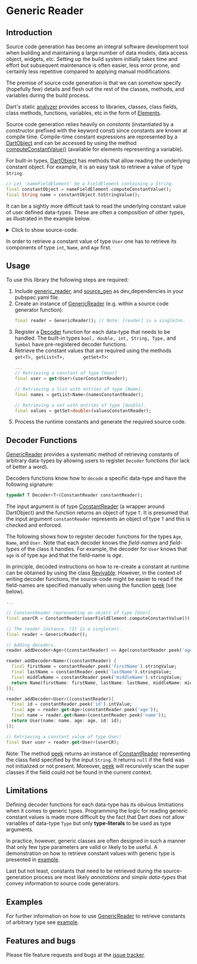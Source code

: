
# Generic Reader



## Introduction

Source code generation has become an integral software development tool when building and maintaining a large number of data models, data access object, widgets, etc.
Setting up the build system initially takes time and effort but
subsequent maintenance is often easier, less error prone, and certainly less repetitive compared to applying manual modifications.

The premise of source code generation is that we can somehow specify (hopefully few) details and flesh out the rest of the classes, methods, and variables during the build process.

Dart's static [analyzer] provides access to libraries, classes, class fields, class methods, functions, variables, etc in the form of [Elements].

Source code generation relies heavily on *constants* (instantiated by a constructor prefixed with the keyword const) since constants are known at compile time. Compile-time constant expressions are represented by a [DartObject] and can be accessed by using the method [computeConstantValue()] (available for elements representing a variable).

For built-in types, [DartObject] has methods that allow reading the underlying constant object.
For example, it is an easy task to retrieve a value of type `String`:
```Dart
// Let 'nameFieldElement' be a FieldElement containing a String.
final constantObject = nameFieldElement.computeConstantValue();
final String name = constantObject.toStringValue();
```
It can be a sightly more difficult task to read the underlying constant value of user defined data-types. These are often a composition of other types, as illustrated in the example below.
<details>
  <summary>Click to show source-code.</summary>

  ```Dart
class Age{
  const Age(this.age);
  final int age;
  bool get isAdult => age > 21;
}

class Name{
  const Name({this.firstName, this.lastName, this.middleName});
  final String firstName;
  final String lastName;
  final String middleName;
}

class User{
  const User({this.name, this.id, this.age});
  final Name name;
  final Age age;
  final int id;
}
```

</details>


In order to retrieve a constant value of type `User` one has to retrieve its components of type  `int`, `Name`, and `Age` first.


## Usage

To use this library the following steps are required:
1. Include [generic_reader], and [source_gen] as dev_dependencies in your pubspec.yaml file.
2. Create an instance of [GenericReader] (e.g. within a source code generator function):
   ```Dart
   final reader = GenericReader(); // Note: [reader] is a singleton.
   ```
3. Register a [Decoder] function for each data-type that needs to be handled.
   The built-in types `bool, double, int, String, Type,` and `Symbol` have pre-registered
   decoder functions.
4. Retrieve the constant values that are required using the methods `get<T>, getList<T>,       getSet<T>`:
   ```Dart
   ...
   // Retrieving a constant of type [User]
   final user = get<User>(userConstantReader);

   // Retrieving a list with entries of type [Name].
   final names = getList<Name>(namesConstantReader);

   // Retrieving a set with entries of type [double].
   final values = getSet<double>(valuesConstantReader);

   ```
5. Process the runtime constants and generate the required source code.

## Decoder Functions

[GenericReader] provides a systematic method of retrieving constants of arbitrary data-types by allowing users to register `Decoder` functions (for lack of better a word).

Decoders functions know how to `decode` a specific data-type and have the following signature:
```Dart
typedef T Decoder<T>(ConstantReader constantReader);
```
The input argument is of type [ConstantReader] (a wrapper around DartObject) and the function returns an object of type `T`. It is presumed that the input argument `constantReader` represents an object of type `T` and this is checked and enforced.

The following shows how to register decoder functions for the types `Age`, `Name`, and `User`. Note that each decoder knows the *field-names* and *field-types* of the class it handles.
For example, the decoder for `User` knows that `age` is of type `Age` and that the field-name is *age*.

In principle, decoded instructions on how to re-create a constant at runtime can be obtained by using
the class [Revivable]. However, in the context of writing decoder functions, the source-code might be easier to read if the field-names are specified manually when using the function [peek] (see below).
```Dart
...

// ConstantReader representing an object of type [User].
final userCR = ConstantReader(userFieldElement.computeConstantValue());

// The reader instance. (It is a singleton).
final reader = GenericReader();

// Adding decoders.
reader.addDecoder<Age>((constantReader) => Age(constantReader.peek('age').intValue));

reader.addDecoder<Name>((constantReader) {
  final firstName = constantReader.peek('firstName').stringValue;
  final lastName = constantReader.peek('lastName').stringValue;
  final middleName = constantReader.peek('middleName').stringValue;
  return Name(firstName: firstName, lastName: lastName, middleName: middleName);
});

reader.addDecoder<User>((constantReader){
  final id = constantReader.peek('id').intValue;
  final age = reader.get<Age>(constantReader.peek('age'));
  final name = reader.get<Name>(constantReader.peek('name'));
  return User(name: name, age: age, id: id);
});

// Retrieving a constant value of type User:
final User user = reader.get<User>(userCR);
```
Note: The method [peek] returns an instance of [ConstantReader] representing the class field specified by the input `String`. It returns `null` if the field was not initialized or not present.
Moreover, [peek] will recursively scan the super classes if the field could not be found in the current context.

## Limitations

Defining decoder functions for each data-type has its obvious limitiations when it comes to generic types.
Programming the logic for reading generic constant values is made more difficult by the fact that Dart does not allow variables of data-type `Type` but only **type-literals** to be used as type arguments.

<!-- This is demonstrated by the short program below:
```Dart
class Wrapper<T>{
  const Wrapper(T t);
  final T value;
}

main(){
  // Storing a class literal as a variable of type [Type].
  final Type intType = int;

  // Attempting to instantiate an object of type int.
  final wrappedInt = Wrapper<intType>(29);
}
```

The program above will fail with the error message:
```
$ dart bin/example.dart
bin/example.dart: Error: 'intType' isn't a type.
  final wrappedInt = Wrapper<intType>(29);
                             ^^^^^^^
```
This is slightly confusing since `intType` is of type `Type`. The point is that one cannot use a variable of data-type `Type` as a type parameter or to instantiate new objects. In these cases a **type literal** is required. -->

<!-- As a consequence, it is rather cumbersome to retrieve constants of arbitrary parametrized data-types.

 A decoder function for a generic data-type like `Wrapper` could be something like:
```Dart
reader.addDecoder<Wrapper>((constantReader){
  final valueCR = constantReader.peek('value');

  // Instead of:
  if (valueType == type) {
    final value = reader<valueType>get(valueCR);
    //                   ^^^^^^^^^ error: literal type required
    return Wrapper<valueType>(value);
    //             ^^^^^^^^^   error: literal type required
  }


  if (reader.isA<int>(valueCR)) {
    final value = reader<int>get(valueCR);
    return Wrapper<int>(value);
  }
  if (reader.isA<String>(valueCR)){
    final value = reader<String>get(valueCR);
    return Wrapper<String>(value);
  }
  return null;
});
``` -->

In practice, however, generic classes are often designed in such a manner that only few type parameters are valid or likely to be useful. A demonstration on how to retrieve constant values with generic type is presented in [example].

Last but not least, constants that need to be retrieved during the source-generation process are most likely *annotations* and *simple data-types* that convey information to source code generators.


## Examples

For further information on how to use [GenericReader] to retrieve constants of arbitrary type see [example].

## Features and bugs

Please file feature requests and bugs at the [issue tracker].

[issue tracker]: https://github.com/simphotonics/generic_reader/issues
[analyzer]: https://pub.dev/packages/analyzer

[Elements]: https://pub.dev/documentation/analyzer/latest/dart_element_element/dart_element_element-library.html


[computeConstantValue()]: https://pub.dev/documentation/analyzer/latest/dart_element_element/VariableElement/computeConstantValue.html

[ConstantReader]: https://pub.dev/documentation/source_gen/latest/source_gen/ConstantReader-class.html

[Decoder]: https://github.com/simphotonics/generic_reader#decoder-functions

[DartObject]: https://pub.dev/documentation/analyzer/latest/dart_constant_value/DartObject-class.html

[example]: example

[Generator]: https://pub.dev/documentation/source_gen/latest/source_gen/Generator-class.html

[GeneratorForAnnotation]: https://pub.dev/documentation/source_gen/latest/source_gen/GeneratorForAnnotation-class.html

[GenericReader]: https://pub.dev/packages/generic_reader

[generic_reader]: https://pub.dev/packages/generic_reader

[peek]: https://pub.dev/documentation/source_gen/latest/source_gen/ConstantReader/peek.html

[Revivable]: https://pub.dev/documentation/source_gen/latest/source_gen/Revivable-class.html

[source_gen]: https://pub.dev/packages/source_gen

[source_gen_test]: https://pub.dev/packages/source_gen_test

